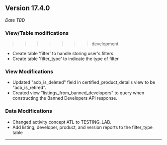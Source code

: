 
## Version 17.4.0
_Date TBD_

### View/Table modifications
>>>>>>> development
* Create table 'filter' to handle storing user's filters
* Create table 'filter_type' to indicate the type of filter

### View Modifications
* Updated "acb_is_deleted" field in certified_product_details view to be "acb_is_retired".
* Created view "listings_from_banned_developers" to query when constructing the Banned Developers API response.

### Data Modifications
* Changed activity concept ATL to TESTING_LAB.
* Add listing, developer, product, and version reports to the filter_type table

---
